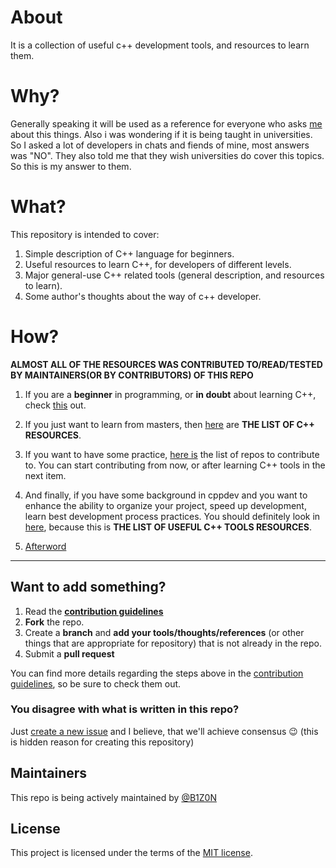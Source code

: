 # About
It is a collection of useful c++ development tools, and resources to learn them. 

# Why?

Generally speaking it will be used as a reference for everyone who asks [me](https://github.com/B1Z0N) about this things. Also i was wondering if it is being taught in universities. So I asked a lot of developers in chats and fiends of mine, most answers was "NO". They also told me that they wish universities do cover this topics. So this is my answer to them.

# What?

This repository is intended to cover:

1. Simple description of C++ language for beginners.
2. Useful resources to learn C++, for developers of different levels.
3. Major general-use C++ related tools (general description, and resources to learn).
4. Some author's thoughts about the way of c++ developer.

# How?

**ALMOST ALL OF THE RESOURCES WAS CONTRIBUTED TO/READ/TESTED BY MAINTAINERS(OR BY CONTRIBUTORS) OF THIS REPO**

1. If you are a **beginner** in programming, or **in doubt** about learning C++, check [this](C++/ABOUTcpp.md) out.

2. If you just want to learn from masters, then [here](/C++/cppRES.md) are **THE LIST OF C++ RESOURCES**.

3. If you want to have some practice, [here is](/C++/cppREPOS.md) the list of repos to contribute to. You can start contributing from now, or after learning C++ tools in the next item.

4. And finally, if you have some background in cppdev and you want to enhance the ability to organize your project, speed up development, learn best development process practices. You should definitely look in [here](tools/README.md), because this is **THE LIST OF USEFUL C++ TOOLS RESOURCES**.

5. [Afterword](/etc/afterword.md)
-------
## Want to add something?
1. Read the [**contribution guidelines**][contrib-guide]
2. **Fork** the repo.
3. Create a **branch** and **add your tools/thoughts/references** (or other things that are appropriate for repository) that is not already in the repo.
4. Submit a **pull request**

You can find more details regarding the steps above in the [contribution
guidelines][contrib-guide], so be sure to check them out.

### You disagree with what is written in this repo?

Just [create a new issue](https://github.com/B1Z0N/cpp-dev-resources/issues/new) and I believe, that we'll achieve consensus 
:wink:
(this is hidden reason for creating this repository)

## Maintainers

This repo is being actively maintained by [@B1Z0N](https://github.com/B1Z0N) 

## License

This project is licensed under the terms of the [MIT license](LICENSE.md).

[contrib-guide]: futurelink
